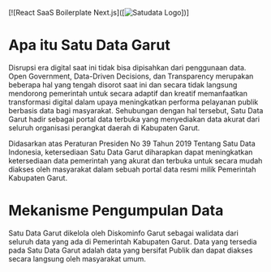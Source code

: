 [![React SaaS Boilerplate Next.js]([![Satudata Logo](https://satudata.garutkab.go.id/logo-satudata.png)])]

<h1>Apa itu Satu Data Garut</h1>
Disrupsi era digital saat ini tidak bisa dipisahkan dari penggunaan data. Open Government, Data-Driven Decisions, dan Transparency merupakan beberapa hal yang tengah disorot saat ini dan secara tidak langsung mendorong pemerintah untuk secara adaptif dan kreatif memanfaatkan transformasi digital dalam upaya meningkatkan performa pelayanan publik berbasis data bagi masyarakat. Sehubungan dengan hal tersebut, Satu Data Garut hadir sebagai portal data terbuka yang menyediakan data akurat dari seluruh organisasi perangkat daerah di Kabupaten Garut.

Didasarkan atas Peraturan Presiden No 39 Tahun 2019 Tentang Satu Data Indonesia, ketersediaan Satu Data Garut diharapkan dapat meningkatkan ketersediaan data pemerintah yang akurat dan terbuka untuk secara mudah diakses oleh masyarakat dalam sebuah portal data resmi milik Pemerintah Kabupaten Garut.

<h1>Mekanisme Pengumpulan Data</h1>
Satu Data Garut dikelola oleh Diskominfo Garut sebagai walidata dari seluruh data yang ada di Pemerintah Kabupaten Garut. Data yang tersedia pada Satu Data Garut adalah data yang bersifat Publik dan dapat diakses secara langsung oleh masyarakat umum.
